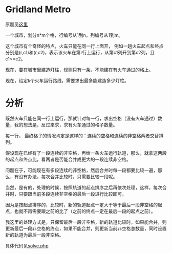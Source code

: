 # Gridland Metro
原题见[这里](https://www.hackerrank.com/challenges/gridland-metro/problem)

一个城市，划分n*m个格，行编号从1到n，列编号从1到m。

这个城市有个奇怪的特点，火车只能在同一行上面开， 例如一趟火车起点和终点分别是(r,c1)和(r,c2)，表示该火车在第r行上运行，从第c1列开到第c2列，且c1<=c2。

现在，要在城市里建造灯柱，规则只有一条，不能建在有火车通过的格上。

现在，给定k个火车运行路线，需要求出最多能建造多少灯柱。

# 分析

既然火车只能在同一行上运行，那就针对每一行，求出空格（没有火车通过）数量，我的想法是，反过来求，求有火车通过的格子数量。

每一行， 最终格子的情况肯定是这样的：连续的空格和连续的非空格两者交替排列。

假设现在已经有了一段连续的非空格，再给一条火车运行轨道，那么，就拿这两段的起点和终点比，看两者是否能合并成更大的一段连续非空格。

问题在于，可能现在有多段连续的非空格，然后合并时每一段都要比较一遍，那么，有没有办法，每次合并比较时，只需要比较一段呢。

当然，是有的，处理的时候，按照轨道的起点排序之后再依次处理，这样，每次合并时，只要跟当前多段连续非空格的最后一段进行比较即可。

因为是按起点排序的，比较时，新的轨道起点一定大于等于最后一段非空格的起点，也就不再需要跟之前的比了（之前的终点一定在最后一段的起点之前）。

我这里的处理方式是，只保留最后一段非空格，新的轨道比较时，如果能合并，则更新最后一段非空格的终点，如果不能合并，则更新当前非空格总数量，同时设置新的轨道为最后一段非空格。

具体代码见[solve.php](./solve.php)